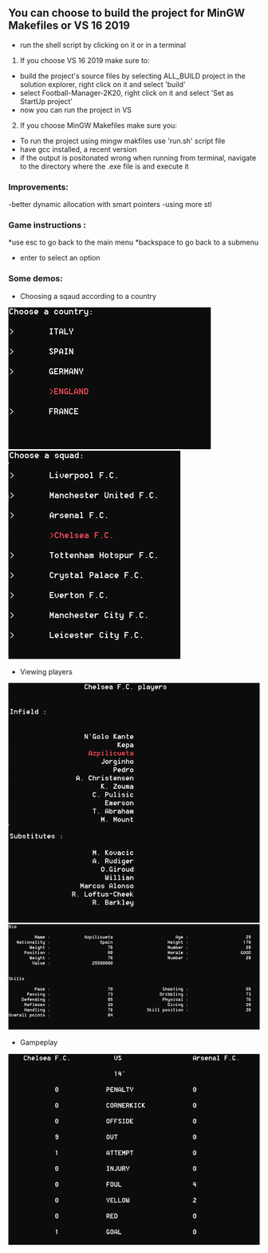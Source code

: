 ## You can choose to build the project for MinGW Makefiles or VS 16 2019

- run the shell script by clicking on it or in a terminal
1. If you choose VS 16 2019 make sure to:
* build the project's source files by selecting ALL_BUILD project in the solution explorer, right click on it 
  and select 'build'
* select Football-Manager-2K20, right click on it and select 'Set as StartUp project'
* now you can run the project in VS

2. If you choose MinGW Makefiles make sure you:
* To run the project using mingw makfiles use 'run.sh' script file
* have gcc installed, a recent version
* if the output is positonated wrong when running from terminal, navigate to the directory where the .exe file is and execute it 

### Improvements:
-better dynamic allocation with smart pointers
-using more stl

### Game instructions :

*use esc to go back to the main menu
*backspace to go back to a submenu
* enter to select an option

### Some demos:
* Choosing a sqaud according to a country

![](/images/na.PNG) 
![](/images/squads.PNG)


* Viewing players

![](/images/Capture.PNG)
![](/images/pl.PNG)

* Gampeplay

![](/images/gameplay.PNG)
